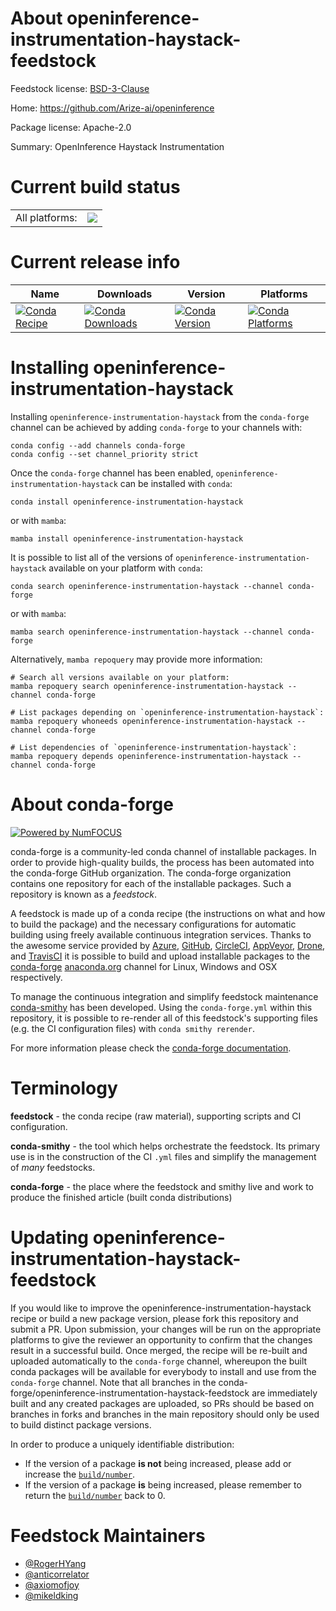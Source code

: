 About openinference-instrumentation-haystack-feedstock
======================================================

Feedstock license: [BSD-3-Clause](https://github.com/conda-forge/openinference-instrumentation-haystack-feedstock/blob/main/LICENSE.txt)

Home: https://github.com/Arize-ai/openinference

Package license: Apache-2.0

Summary: OpenInference Haystack Instrumentation

Current build status
====================


<table><tr><td>All platforms:</td>
    <td>
      <a href="https://dev.azure.com/conda-forge/feedstock-builds/_build/latest?definitionId=23211&branchName=main">
        <img src="https://dev.azure.com/conda-forge/feedstock-builds/_apis/build/status/openinference-instrumentation-haystack-feedstock?branchName=main">
      </a>
    </td>
  </tr>
</table>

Current release info
====================

| Name | Downloads | Version | Platforms |
| --- | --- | --- | --- |
| [![Conda Recipe](https://img.shields.io/badge/recipe-openinference--instrumentation--haystack-green.svg)](https://anaconda.org/conda-forge/openinference-instrumentation-haystack) | [![Conda Downloads](https://img.shields.io/conda/dn/conda-forge/openinference-instrumentation-haystack.svg)](https://anaconda.org/conda-forge/openinference-instrumentation-haystack) | [![Conda Version](https://img.shields.io/conda/vn/conda-forge/openinference-instrumentation-haystack.svg)](https://anaconda.org/conda-forge/openinference-instrumentation-haystack) | [![Conda Platforms](https://img.shields.io/conda/pn/conda-forge/openinference-instrumentation-haystack.svg)](https://anaconda.org/conda-forge/openinference-instrumentation-haystack) |

Installing openinference-instrumentation-haystack
=================================================

Installing `openinference-instrumentation-haystack` from the `conda-forge` channel can be achieved by adding `conda-forge` to your channels with:

```
conda config --add channels conda-forge
conda config --set channel_priority strict
```

Once the `conda-forge` channel has been enabled, `openinference-instrumentation-haystack` can be installed with `conda`:

```
conda install openinference-instrumentation-haystack
```

or with `mamba`:

```
mamba install openinference-instrumentation-haystack
```

It is possible to list all of the versions of `openinference-instrumentation-haystack` available on your platform with `conda`:

```
conda search openinference-instrumentation-haystack --channel conda-forge
```

or with `mamba`:

```
mamba search openinference-instrumentation-haystack --channel conda-forge
```

Alternatively, `mamba repoquery` may provide more information:

```
# Search all versions available on your platform:
mamba repoquery search openinference-instrumentation-haystack --channel conda-forge

# List packages depending on `openinference-instrumentation-haystack`:
mamba repoquery whoneeds openinference-instrumentation-haystack --channel conda-forge

# List dependencies of `openinference-instrumentation-haystack`:
mamba repoquery depends openinference-instrumentation-haystack --channel conda-forge
```


About conda-forge
=================

[![Powered by
NumFOCUS](https://img.shields.io/badge/powered%20by-NumFOCUS-orange.svg?style=flat&colorA=E1523D&colorB=007D8A)](https://numfocus.org)

conda-forge is a community-led conda channel of installable packages.
In order to provide high-quality builds, the process has been automated into the
conda-forge GitHub organization. The conda-forge organization contains one repository
for each of the installable packages. Such a repository is known as a *feedstock*.

A feedstock is made up of a conda recipe (the instructions on what and how to build
the package) and the necessary configurations for automatic building using freely
available continuous integration services. Thanks to the awesome service provided by
[Azure](https://azure.microsoft.com/en-us/services/devops/), [GitHub](https://github.com/),
[CircleCI](https://circleci.com/), [AppVeyor](https://www.appveyor.com/),
[Drone](https://cloud.drone.io/welcome), and [TravisCI](https://travis-ci.com/)
it is possible to build and upload installable packages to the
[conda-forge](https://anaconda.org/conda-forge) [anaconda.org](https://anaconda.org/)
channel for Linux, Windows and OSX respectively.

To manage the continuous integration and simplify feedstock maintenance
[conda-smithy](https://github.com/conda-forge/conda-smithy) has been developed.
Using the ``conda-forge.yml`` within this repository, it is possible to re-render all of
this feedstock's supporting files (e.g. the CI configuration files) with ``conda smithy rerender``.

For more information please check the [conda-forge documentation](https://conda-forge.org/docs/).

Terminology
===========

**feedstock** - the conda recipe (raw material), supporting scripts and CI configuration.

**conda-smithy** - the tool which helps orchestrate the feedstock.
                   Its primary use is in the construction of the CI ``.yml`` files
                   and simplify the management of *many* feedstocks.

**conda-forge** - the place where the feedstock and smithy live and work to
                  produce the finished article (built conda distributions)


Updating openinference-instrumentation-haystack-feedstock
=========================================================

If you would like to improve the openinference-instrumentation-haystack recipe or build a new
package version, please fork this repository and submit a PR. Upon submission,
your changes will be run on the appropriate platforms to give the reviewer an
opportunity to confirm that the changes result in a successful build. Once
merged, the recipe will be re-built and uploaded automatically to the
`conda-forge` channel, whereupon the built conda packages will be available for
everybody to install and use from the `conda-forge` channel.
Note that all branches in the conda-forge/openinference-instrumentation-haystack-feedstock are
immediately built and any created packages are uploaded, so PRs should be based
on branches in forks and branches in the main repository should only be used to
build distinct package versions.

In order to produce a uniquely identifiable distribution:
 * If the version of a package **is not** being increased, please add or increase
   the [``build/number``](https://docs.conda.io/projects/conda-build/en/latest/resources/define-metadata.html#build-number-and-string).
 * If the version of a package **is** being increased, please remember to return
   the [``build/number``](https://docs.conda.io/projects/conda-build/en/latest/resources/define-metadata.html#build-number-and-string)
   back to 0.

Feedstock Maintainers
=====================

* [@RogerHYang](https://github.com/RogerHYang/)
* [@anticorrelator](https://github.com/anticorrelator/)
* [@axiomofjoy](https://github.com/axiomofjoy/)
* [@mikeldking](https://github.com/mikeldking/)


